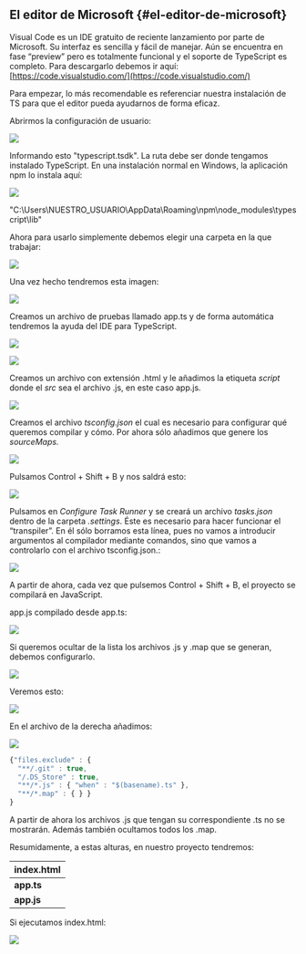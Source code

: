 ## El editor de Microsoft {#el-editor-de-microsoft}

Visual Code es un IDE gratuito de reciente lanzamiento por parte de Microsoft. Su interfaz es sencilla y fácil de manejar. Aún se encuentra en fase “preview” pero es totalmente funcional y el soporte de TypeScript es completo. Para descargarlo debemos ir aquí: [https://code.visualstudio.com/](https://code.visualstudio.com/)

Para empezar, lo más recomendable es referenciar nuestra instalación de TS para que el editor pueda ayudarnos de forma eficaz.

Abrirmos la configuración de usuario:

![](image002.png)

Informando esto "typescript.tsdk". La ruta debe ser donde tengamos instalado TypeScript. En una instalación normal en Windows, la aplicación npm lo instala aquí:

![](image003.png)

"C:\\Users\\NUESTRO_USUARIO\\AppData\\Roaming\\npm\\node_modules\\typescript\\lib"

Ahora para usarlo simplemente debemos elegir una carpeta en la que trabajar:

![](image004.png)

Una vez hecho tendremos esta imagen:

![](image005.png)

Creamos un archivo de pruebas llamado app.ts y de forma automática tendremos la ayuda del IDE para TypeScript.

![](image006.png)

![](image007.png)


Creamos un archivo con extensión .html y le añadimos la etiqueta _script_ donde el _src_ sea el archivo .js, en este caso app.js.

![](image008.png)

Creamos el archivo _tsconfig.json_ el cual es necesario para configurar qué queremos compilar y cómo. Por ahora sólo añadimos que genere los _sourceMaps._

![](image009.png)

Pulsamos Control + Shift + B y nos saldrá esto:

![](image010.png)

Pulsamos en _Configure Task Runner_ y se creará un archivo _tasks.json_ dentro de la carpeta _.settings_. Éste es necesario para hacer funcionar el “transpiler”. En él sólo borramos esta línea, pues no vamos a introducir argumentos al compilador mediante comandos, sino que vamos a controlarlo con el archivo tsconfig.json.:

![](image011.png)

A partir de ahora, cada vez que pulsemos Control + Shift + B, el proyecto se compilará en JavaScript.

app.js compilado desde app.ts:

![](image012.png)

Si queremos ocultar de la lista los archivos .js y .map que se generan, debemos configurarlo.

![](image013.png)

Veremos esto:

![](image014.png)

En el archivo de la derecha añadimos:


![](image015.png)

```ts
{"files.exclude" : { 
  "**/.git" : true, 
  "/.DS_Store" : true, 
  "**/*.js" : { "when" : "$(basename).ts" }, 
  "**/*.map" : { } }
}
```

A partir de ahora los archivos .js que tengan su correspondiente .ts no se mostrarán. Además también ocultamos todos los .map.

Resumidamente, a estas alturas, en nuestro proyecto tendremos:

| index.html |
| --- |
| **app.ts** |
| **app.js** |

Si ejecutamos index.html:

![](image016.png)


